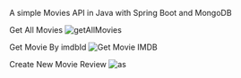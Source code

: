 A simple Movies API in Java with Spring Boot and MongoDB

Get All Movies
![getAllMovies](https://github.com/godmnathan/moviesAPI/assets/139720356/98ad9748-a0fb-4092-a3ae-1cb6ed6e9b5d)

Get Movie By imdbId
![Get Movie IMDB](https://github.com/godmnathan/moviesAPI/assets/139720356/15bee065-cf3c-4b71-9b18-cb64f2744ff8)

Create New Movie Review
![as](https://github.com/godmnathan/moviesAPI/assets/139720356/72f1ba60-f0a4-4672-9f3b-bca4985e1fa0)
